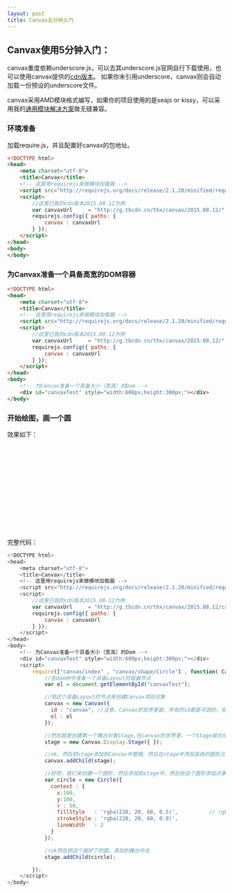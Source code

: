 ```yaml
---
layout: post
title: Canvax五分钟入门
---
```



## Canvax使用5分钟入门：

canvax重度依赖underscore.js，可以去其underscore.js官网自行下载使用，也可以使用canvax提供的[cdn版本](http://g.tbcdn.cn/thx/canvax/library/underscore.js)。 如果你未引用underscore，canvax则会自动加载一份预设的underscore文件。

canvax采用AMD模块格式编写，如果你的项目使用的是seajs or kissy，可以采用我的[通用模块解决方案](https://github.com/nickli/defineadaptation)做无缝兼容。


### 环境准备

加载require.js，并且配置好canvax的包地址。

```html
<!DOCTYPE html>
<head>
    <meta charset="utf-8">
    <title>Canvax</title>
    <!-- 这里用requirejs来做模块加载器 -->
    <script src="http://requirejs.org/docs/release/2.1.20/minified/require.js"></script>
    <script>
        //这里已我的cdn版本2015.08.12为例
        var canvaxUrl     = "http://g.tbcdn.cn/thx/canvax/2015.08.12/";
        requirejs.config({ paths: {
            canvax : canvaxUrl    
        } });
    </script>
</head>
<body>
</body>
```


### 为Canvax准备一个具备高宽的DOM容器

```html
<!DOCTYPE html>
<head>
    <meta charset="utf-8">
    <title>Canvax</title>
    <!-- 这里用requirejs来做模块加载器 -->
    <script src="http://requirejs.org/docs/release/2.1.20/minified/require.js"></script>
    <script>
        //这里已我的cdn版本2015.08.12为例
        var canvaxUrl     = "http://g.tbcdn.cn/thx/canvax/2015.08.12/";
        requirejs.config({ paths: {
            canvax : canvaxUrl    
        } });
    </script>
</head>
<body>
    <!-- 为Canvax准备一个具备大小（宽高）的Dom -->
    <div id="canvaxTest" style="width:600px;height:300px;"></div>
</body>
```


### 开始绘图，画一个圆

效果如下：

<script src="http://requirejs.org/docs/release/2.1.20/minified/require.js"></script>
<script>
    //这里已我的cdn版本2015.08.12为例
    var canvaxUrl     = "http://g.tbcdn.cn/thx/canvax/2015.08.12/canvax";
    requirejs.config({ paths: {
        canvax : canvaxUrl    
    } });
</script>
<div id="canvaxTest" style="width:600px;height:200px;"></div>
<script>
    require(["canvax/index" , "canvax/shape/Circle"] , function( Canvax , Circle ){
        //在dom树中准备一个具备Layout的容器节点
        var el = document.getElementById("canvaxTest");

        //用这个具备Layout的节点来创建Canvax项目对象
        canvax = new Canvax({
          id : "canvax", //注意，Canvax的世界里面，所有的id都是可选的，但是不能重复。
          el : el 
        });

        //然后就是创建第一个舞台对象Stage,在canvax的世界里，一个Stage就对应着一个canvas
        stage = new Canvax.Display.Stage({ });

        //ok，然后把stage添加到Canvax中管理。然后在stage中添加具体的图形元素
        canvax.addChild(stage);

        //好吧，我们来创建一个圆形，然后添加到stage中，然后给这个圆形添加点事件看看
        var circle = new Circle({
          context : {
            x:100,
            y:100,
            r : 50,
            fillStyle   : 'rgba(220, 20, 60, 0.5)',          // rgba supported
            strokeStyle : 'rgba(220, 20, 60, 0.9)',
            lineWidth   : 2
          }
        });

        //ok然后把这个画好了的圆，添加到舞台中去
        stage.addChild(circle);

    });
</script>


完整代码：


```js
<!DOCTYPE html>
<head>
    <meta charset="utf-8">
    <title>Canvax</title>
    <!-- 这里用requirejs来做模块加载器 -->
    <script src="http://requirejs.org/docs/release/2.1.20/minified/require.js"></script>
    <script>
        //这里已我的cdn版本2015.08.12为例
        var canvaxUrl     = "http://g.tbcdn.cn/thx/canvax/2015.08.12/canvax";
        requirejs.config({ paths: {
            canvax : canvaxUrl    
        } });
    </script>
</head>
<body>
    <!-- 为Canvax准备一个具备大小（宽高）的Dom -->
    <div id="canvaxTest" style="width:600px;height:300px;"></div>
    <script>
        require(["canvax/index" , "canvax/shape/Circle"] , function( Canvax , Circle ){
            //在dom树中准备一个具备Layout的容器节点
            var el = document.getElementById("canvaxTest");

            //用这个具备Layout的节点来创建Canvax项目对象
            canvax = new Canvax({
              id : "canvax", //注意，Canvax的世界里面，所有的id都是可选的，但是不能重复。
              el : el 
            });

            //然后就是创建第一个舞台对象Stage,在canvax的世界里，一个Stage就对应着一个canvas
            stage = new Canvax.Display.Stage({ });

            //ok，然后把stage添加到Canvax中管理。然后在stage中添加具体的图形元素
            canvax.addChild(stage);

            //好吧，我们来创建一个圆形，然后添加到stage中，然后给这个圆形添加点事件看看
            var circle = new Circle({
              context : {
                x:100,
                y:100,
                r : 50,
                fillStyle   : 'rgba(220, 20, 60, 0.5)',          // rgba supported
                strokeStyle : 'rgba(220, 20, 60, 0.9)',
                lineWidth   : 2
              }
            });

            //ok然后把这个画好了的圆，添加到舞台中去
            stage.addChild(circle);

        });
    </script>
</body>
```
